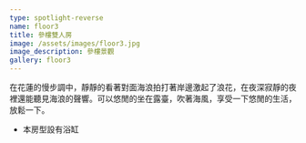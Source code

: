 ```yaml
---
type: spotlight-reverse
name: floor3
title: 參樓雙人房
image: /assets/images/floor3.jpg
image_description: 參樓景觀
gallery: floor3
---
```



在花蓮的慢步調中，靜靜的看著對面海浪拍打著岸邊激起了浪花，在夜深寂靜的夜裡還能聽見海浪的聲響。可以悠閒的坐在露臺，吹著海風，享受一下悠閒的生活，放鬆一下。

* 本房型設有浴缸

